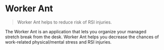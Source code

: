 # Worker Ant
> Worker Ant helps to reduce risk of RSI injuries.


The Worker Ant is an application that lets you organize your managed stretch break from the desk. Worker Ant helps you decrease the chances of work-related physical/mental stress and RSI injuries.
